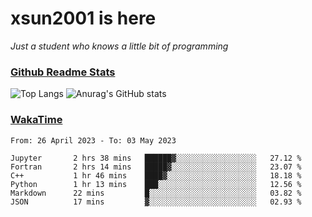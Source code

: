 # xsun2001 is here

*Just a student who knows a little bit of programming*

### [Github Readme Stats](https://github.com/anuraghazra/github-readme-stats)

![Top Langs](https://github-readme-stats.vercel.app/api/top-langs/?username=xsun2001&layout=compact&theme=radical) ![Anurag's GitHub stats](https://github-readme-stats.vercel.app/api?username=xsun2001&show_icons=true&theme=radical)

### [WakaTime](https://wakatime.com)

<!--START_SECTION:waka-->

```text
From: 26 April 2023 - To: 03 May 2023

Jupyter       2 hrs 38 mins   ██████▓░░░░░░░░░░░░░░░░░░   27.12 %
Fortran       2 hrs 14 mins   █████▓░░░░░░░░░░░░░░░░░░░   23.07 %
C++           1 hr 46 mins    ████▓░░░░░░░░░░░░░░░░░░░░   18.18 %
Python        1 hr 13 mins    ███░░░░░░░░░░░░░░░░░░░░░░   12.56 %
Markdown      22 mins         █░░░░░░░░░░░░░░░░░░░░░░░░   03.82 %
JSON          17 mins         ▓░░░░░░░░░░░░░░░░░░░░░░░░   02.93 %
```

<!--END_SECTION:waka-->
